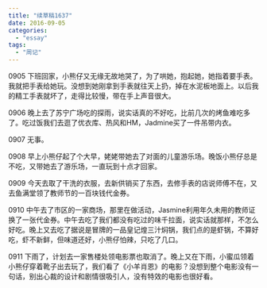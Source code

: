 ```yaml
---
title: "续草稿1637"
date: 2016-09-05
categories: 
  - "essay"
tags: 
  - "周记"
---
```


0905 下班回家，小熊仔又无缘无故地哭了，为了哄她，抱起她，她指着要手表。我就把手表给她玩。没想到她刚拿到手表就往天上扔，掉在水泥板地面上。以后我的精工手表就坏了，走得比较慢，带在手上声音很大。

0906 晚上去了苏宁广场吃的探雨，说实话真的不好吃，比前几次的烤鱼难吃多了。吃过饭我们去逛了优衣库、热风和HM，Jadmine买了一件吊带内衣。

0907 无事。

0908 早上小熊仔起了个大早，姥姥带她去了对面的儿童游乐场。晚饭小熊仔总是不吃，又带她去了游乐场，一直玩到十点才回家。

0909 今天去取了干洗的衣服，去新供销买了东西，去修手表的店说师傅不在，又去鱼满堂领了教师节的一百块钱代金券。

0910 中午去了市区的一家商场，那里在做活动，Jasmine利用年久未用的教师证换了一张代金券。中午去吃了我们都没有吃过的味千拉面，说实话就那样，不怎么好吃。晚上又去吃了据说是冒牌的一品皇记煌三汁焖锅，我们点的是虾锅，不算好吃，虾不新鲜，但味道还好，小熊仔怕辣，只吃了几口。

0911 下雨了，计划去一家售楼处领电影票也取消了。晚上又在下雨，小蜜瓜领着小熊仔穿着靴子出去玩了，我们看了《小羊肖恩》的电影？没想到整个电影没有一句话，别出心裁的设计和剧情很吸引人，没有特效的电影也很好看。
